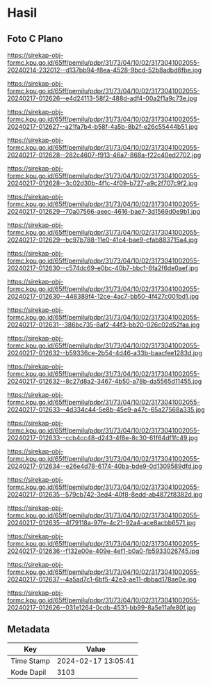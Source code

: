 # Hasil

## Foto C Plano

https://sirekap-obj-formc.kpu.go.id/65ff/pemilu/pdpr/31/73/04/10/02/3173041002055-20240214-232012--d137bb94-f8ea-4528-9bcd-52b8adbd6fbe.jpg

https://sirekap-obj-formc.kpu.go.id/65ff/pemilu/pdpr/31/73/04/10/02/3173041002055-20240217-012626--e4d24113-58f2-488d-adf4-00a2f1a9c73e.jpg

https://sirekap-obj-formc.kpu.go.id/65ff/pemilu/pdpr/31/73/04/10/02/3173041002055-20240217-012627--a21fa7b4-b58f-4a5b-8b2f-e26c55444b51.jpg

https://sirekap-obj-formc.kpu.go.id/65ff/pemilu/pdpr/31/73/04/10/02/3173041002055-20240217-012628--282c4607-f913-46a7-868a-f22c40ed2702.jpg

https://sirekap-obj-formc.kpu.go.id/65ff/pemilu/pdpr/31/73/04/10/02/3173041002055-20240217-012628--3c02d30b-4f1c-4f09-b727-a9c2f707c9f2.jpg

https://sirekap-obj-formc.kpu.go.id/65ff/pemilu/pdpr/31/73/04/10/02/3173041002055-20240217-012629--70a07566-aeec-4616-bae7-3d1569d0e9b1.jpg

https://sirekap-obj-formc.kpu.go.id/65ff/pemilu/pdpr/31/73/04/10/02/3173041002055-20240217-012629--bc97b788-11e0-41c4-bae9-cfab883715a4.jpg

https://sirekap-obj-formc.kpu.go.id/65ff/pemilu/pdpr/31/73/04/10/02/3173041002055-20240217-012630--c574dc69-e0bc-40b7-bbc1-6fa2f6de0aef.jpg

https://sirekap-obj-formc.kpu.go.id/65ff/pemilu/pdpr/31/73/04/10/02/3173041002055-20240217-012630--448389f4-12ce-4ac7-bb50-4f427c001bd1.jpg

https://sirekap-obj-formc.kpu.go.id/65ff/pemilu/pdpr/31/73/04/10/02/3173041002055-20240217-012631--386bc735-8af2-44f3-bb20-026c02d52faa.jpg

https://sirekap-obj-formc.kpu.go.id/65ff/pemilu/pdpr/31/73/04/10/02/3173041002055-20240217-012632--b59336ce-2b54-4d46-a33b-baacfee1283d.jpg

https://sirekap-obj-formc.kpu.go.id/65ff/pemilu/pdpr/31/73/04/10/02/3173041002055-20240217-012632--8c27d8a2-3467-4b50-a78b-da5565d11455.jpg

https://sirekap-obj-formc.kpu.go.id/65ff/pemilu/pdpr/31/73/04/10/02/3173041002055-20240217-012633--4d334c44-5e8b-45e9-a47c-65a27568a335.jpg

https://sirekap-obj-formc.kpu.go.id/65ff/pemilu/pdpr/31/73/04/10/02/3173041002055-20240217-012633--ccb4cc48-d243-4f8e-8c30-61f64df1fc49.jpg

https://sirekap-obj-formc.kpu.go.id/65ff/pemilu/pdpr/31/73/04/10/02/3173041002055-20240217-012634--e26e4d78-6174-40ba-bde9-0d1309589dfd.jpg

https://sirekap-obj-formc.kpu.go.id/65ff/pemilu/pdpr/31/73/04/10/02/3173041002055-20240217-012635--579cb742-3ed4-40f8-8edd-ab4872f8382d.jpg

https://sirekap-obj-formc.kpu.go.id/65ff/pemilu/pdpr/31/73/04/10/02/3173041002055-20240217-012635--4f79118a-97fe-4c21-92a4-ace8acbb6571.jpg

https://sirekap-obj-formc.kpu.go.id/65ff/pemilu/pdpr/31/73/04/10/02/3173041002055-20240217-012636--f132e00e-409e-4ef1-b0a0-fb5933026745.jpg

https://sirekap-obj-formc.kpu.go.id/65ff/pemilu/pdpr/31/73/04/10/02/3173041002055-20240217-012637--4a5ad7c1-6bf5-42e3-ae11-dbbad178ae0e.jpg

https://sirekap-obj-formc.kpu.go.id/65ff/pemilu/pdpr/31/73/04/10/02/3173041002055-20240217-012626--031e1264-0cdb-4531-bb99-8a5e11afe80f.jpg


## Metadata

| Key        | Value               |
| ---------- | ------------------- |
| Time Stamp | 2024-02-17 13:05:41 |
| Kode Dapil | 3103                |



